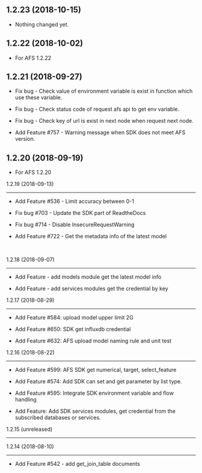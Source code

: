 1.2.23 (2018-10-15)
-------------------

- Nothing changed yet.


1.2.22 (2018-10-02)
-------------------


- For AFS 1.2.22

1.2.21 (2018-09-27)
-------------------


- Fix bug - Check value of environment variable is exist in function which use these variable.

- Fix bug - Check status code of request afs api to get env variable.

- Fix bug - Check key of url is exist in next node when request next node.

- Add Feature #757 - Warning message when SDK does not meet AFS version.



1.2.20 (2018-09-19)
-------------------


- For AFS 1.2.20

1.2.19 (2018-09-13)

-------------------





- Add Feature #536 - Limit accuracy between 0-1


- Fix bug #703 - Update the SDK part of ReadtheDocs


- Fix bug #714 - Disable InsecureRequestWarning


- Add Feature #722 - Get the metadata info of the latest model


​





1.2.18 (2018-09-07)


-------------------





- Add Feature - add models module get the latest model info


- Add Feature - add services modules get the credential by key











1.2.17 (2018-08-29)








-------------------





- Add Feature #584: upload model upper limit 2G





- Add Feature #650: SDK get influxdb credential 





- Add Feature #632: AFS upload model naming rule and unit test








1.2.16 (2018-08-22)





-------------------








- Add Feature #599: AFS SDK get numerical, target, select_feature





- Add Feature #574: Add SDK can set and get parameter by list type.





- Add Feature #595: Integrate SDK environment variable and flow handling





- Add Feature: Add SDK services modules, get credential from the subscribed databases or services.





1.2.15 (unreleased)





-------------------





1.2.14 (2018-08-10)





-------------------





- Add Feature #542 - add get_join_table documents